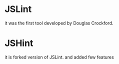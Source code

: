 # JSLint

it was the first tool developed by Douglas Crockford.

# JSHint

it is forked version of JSLint. and added few features

